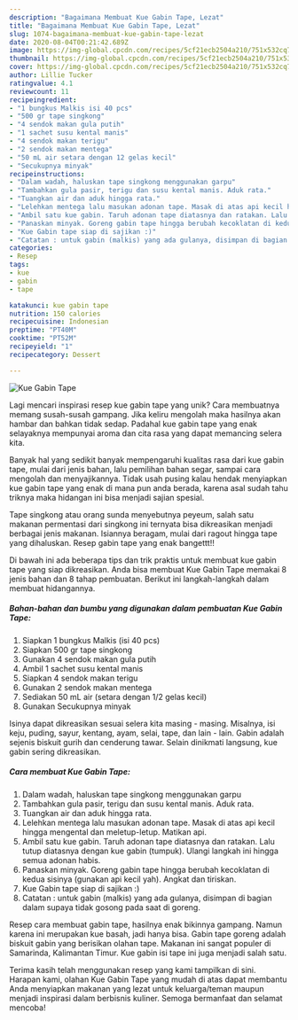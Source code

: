 ```yaml
---
description: "Bagaimana Membuat Kue Gabin Tape, Lezat"
title: "Bagaimana Membuat Kue Gabin Tape, Lezat"
slug: 1074-bagaimana-membuat-kue-gabin-tape-lezat
date: 2020-08-04T00:21:42.689Z
image: https://img-global.cpcdn.com/recipes/5cf21ecb2504a210/751x532cq70/kue-gabin-tape-foto-resep-utama.jpg
thumbnail: https://img-global.cpcdn.com/recipes/5cf21ecb2504a210/751x532cq70/kue-gabin-tape-foto-resep-utama.jpg
cover: https://img-global.cpcdn.com/recipes/5cf21ecb2504a210/751x532cq70/kue-gabin-tape-foto-resep-utama.jpg
author: Lillie Tucker
ratingvalue: 4.1
reviewcount: 11
recipeingredient:
- "1 bungkus Malkis isi 40 pcs"
- "500 gr tape singkong"
- "4 sendok makan gula putih"
- "1 sachet susu kental manis"
- "4 sendok makan terigu"
- "2 sendok makan mentega"
- "50 mL air setara dengan 12 gelas kecil"
- "Secukupnya minyak"
recipeinstructions:
- "Dalam wadah, haluskan tape singkong menggunakan garpu"
- "Tambahkan gula pasir, terigu dan susu kental manis. Aduk rata."
- "Tuangkan air dan aduk hingga rata."
- "Lelehkan mentega lalu masukan adonan tape. Masak di atas api kecil hingga mengental dan meletup-letup. Matikan api."
- "Ambil satu kue gabin. Taruh adonan tape diatasnya dan ratakan. Lalu tutup diatasnya dengan kue gabin (tumpuk). Ulangi langkah ini hingga semua adonan habis."
- "Panaskan minyak. Goreng gabin tape hingga berubah kecoklatan di kedua sisinya (gunakan api kecil yah). Angkat dan tiriskan."
- "Kue Gabin tape siap di sajikan :)"
- "Catatan : untuk gabin (malkis) yang ada gulanya, disimpan di bagian dalam supaya tidak gosong pada saat di goreng."
categories:
- Resep
tags:
- kue
- gabin
- tape

katakunci: kue gabin tape 
nutrition: 150 calories
recipecuisine: Indonesian
preptime: "PT40M"
cooktime: "PT52M"
recipeyield: "1"
recipecategory: Dessert

---
```



![Kue Gabin Tape](https://img-global.cpcdn.com/recipes/5cf21ecb2504a210/751x532cq70/kue-gabin-tape-foto-resep-utama.jpg)

Lagi mencari inspirasi resep kue gabin tape yang unik? Cara membuatnya memang susah-susah gampang. Jika keliru mengolah maka hasilnya akan hambar dan bahkan tidak sedap. Padahal kue gabin tape yang enak selayaknya mempunyai aroma dan cita rasa yang dapat memancing selera kita.

Banyak hal yang sedikit banyak mempengaruhi kualitas rasa dari kue gabin tape, mulai dari jenis bahan, lalu pemilihan bahan segar, sampai cara mengolah dan menyajikannya. Tidak usah pusing kalau hendak menyiapkan kue gabin tape yang enak di mana pun anda berada, karena asal sudah tahu triknya maka hidangan ini bisa menjadi sajian spesial.

Tape singkong atau orang sunda menyebutnya peyeum, salah satu makanan permentasi dari singkong ini ternyata bisa dikreasikan menjadi berbagai jenis makanan. Isiannya beragam, mulai dari ragout hingga tape yang dihaluskan. Resep gabin tape yang enak bangettt!!


Di bawah ini ada beberapa tips dan trik praktis untuk membuat kue gabin tape yang siap dikreasikan. Anda bisa membuat Kue Gabin Tape memakai 8 jenis bahan dan 8 tahap pembuatan. Berikut ini langkah-langkah dalam membuat hidangannya.

<!--inarticleads1-->

##### Bahan-bahan dan bumbu yang digunakan dalam pembuatan Kue Gabin Tape:

1. Siapkan 1 bungkus Malkis (isi 40 pcs)
1. Siapkan 500 gr tape singkong
1. Gunakan 4 sendok makan gula putih
1. Ambil 1 sachet susu kental manis
1. Siapkan 4 sendok makan terigu
1. Gunakan 2 sendok makan mentega
1. Sediakan 50 mL air (setara dengan 1/2 gelas kecil)
1. Gunakan Secukupnya minyak


Isinya dapat dikreasikan sesuai selera kita masing - masing. Misalnya, isi keju, puding, sayur, kentang, ayam, selai, tape, dan lain - lain. Gabin adalah sejenis biskuit gurih dan cenderung tawar. Selain dinikmati langsung, kue gabin sering dikreasikan. 

<!--inarticleads2-->

##### Cara membuat Kue Gabin Tape:

1. Dalam wadah, haluskan tape singkong menggunakan garpu
1. Tambahkan gula pasir, terigu dan susu kental manis. Aduk rata.
1. Tuangkan air dan aduk hingga rata.
1. Lelehkan mentega lalu masukan adonan tape. Masak di atas api kecil hingga mengental dan meletup-letup. Matikan api.
1. Ambil satu kue gabin. Taruh adonan tape diatasnya dan ratakan. Lalu tutup diatasnya dengan kue gabin (tumpuk). Ulangi langkah ini hingga semua adonan habis.
1. Panaskan minyak. Goreng gabin tape hingga berubah kecoklatan di kedua sisinya (gunakan api kecil yah). Angkat dan tiriskan.
1. Kue Gabin tape siap di sajikan :)
1. Catatan : untuk gabin (malkis) yang ada gulanya, disimpan di bagian dalam supaya tidak gosong pada saat di goreng.


Resep cara membuat gabin tape, hasilnya enak bikinnya gampang. Namun karena ini merupakan kue basah, jadi hanya bisa. Gabin tape goreng adalah biskuit gabin yang berisikan olahan tape. Makanan ini sangat populer di Samarinda, Kalimantan Timur. Kue gabin isi tape ini juga menjadi salah satu. 

Terima kasih telah menggunakan resep yang kami tampilkan di sini. Harapan kami, olahan Kue Gabin Tape yang mudah di atas dapat membantu Anda menyiapkan makanan yang lezat untuk keluarga/teman maupun menjadi inspirasi dalam berbisnis kuliner. Semoga bermanfaat dan selamat mencoba!
